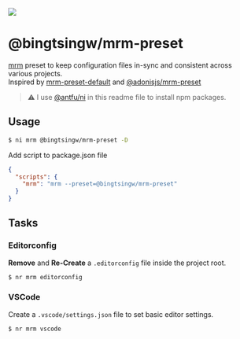 ![](https://res.cloudinary.com/adonisjs/image/upload/q_100/v1547549861/mrm_entbte.png)

# @bingtsingw/mrm-preset

[mrm](https://github.com/sapegin/mrm) preset to keep configuration files in-sync and consistent across various projects.  
Inspired by [mrm-preset-default](https://github.com/sapegin/mrm/tree/master/packages/mrm-preset-default) and [@adonisjs/mrm-preset](https://github.com/adonisjs/mrm-preset)

> :warning: I use [@antfu/ni](https://github.com/antfu/ni) in this readme file to install npm packages.

## Usage

```bash
$ ni mrm @bingtsingw/mrm-preset -D
```

Add script to package.json file

```json
{
  "scripts": {
    "mrm": "mrm --preset=@bingtsingw/mrm-preset"
  }
}
```

## Tasks

### Editorconfig

**Remove** and **Re-Create** a `.editorconfig` file inside the project root.

```bash
$ nr mrm editorconfig
```

### VSCode

Create a `.vscode/settings.json` file to set basic editor settings.

```bash
$ nr mrm vscode
```
